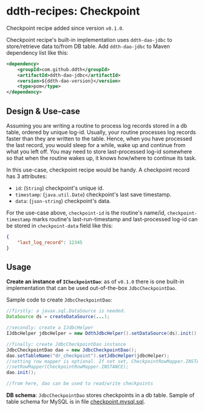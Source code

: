 # ddth-recipes: Checkpoint

Checkpoint recipe added since version `v0.1.0`.

Checkpoint recipe's built-in implementation uses `ddth-dao-jdbc` to store/retrieve data to/from DB table.
Add `ddth-dao-jdbc` to Maven dependency list like this:

```xml
<dependency>
	<groupId>com.github.ddth</groupId>
	<artifactId>ddth-dao-jdbc</artifactId>
	<version>${ddth-dao-version}</version>
	<type>pom</type>
</dependency>
```

## Design & Use-case

Assuming you are writing a routine to process log records stored in a db table, ordered by unique log-id.
Usually, your routine processes log records faster than they are written to the table.
Hence, when you have processed the last record, you would sleep for a while, wake up and continue from what you left off.
You may need to store last-processed log-id somewhere so that when the routine wakes up, it knows how/where to continue its task.

In this use-case, checkpoint recipe would be handy. A checkpoint record has 3 attributes:

- `id`: (`String`) checkpoint's unique id.
- `timestamp`: (`java.util.Date`) checkpoint's last save timestamp.
- `data`: (`json-string`) checkpoint's data.

For the use-case above, `checkpoint-id` is the routine's name/id,
`checkpoint-timestamp` marks routine's last-run-timestamp and
last-processed log-id can be stored in `checkpoint-data` field like this:

```json
{
    "last_log_record": 12345
}
```

## Usage

**Create an instance of `ICheckpointDao`**: as of `v0.1.0` there is one built-in implementation that can be used out-of-the-box `JdbcCheckpointDao`.

Sample code to create `JdbcCheckpointDao`:

```java
//firstly: a javax.sql.DataSource is needed.
DataSource ds = createDataSource(...);

//secondly: create a IJdbcHelper
IJdbcHelper jdbcHelper = new DdthJdbcHelper().setDataSource(ds).init();

//finally: create JdbcCheckpointDao instance
JdbcCheckpointDao dao = new JdbcCheckpointDao();
dao.setTableName("dr_checkpoint").setJdbcHelper(jdbcHelper);
//setting row mapper is optional. If not set, CheckpointRowMapper.INSTANCE is used
//setRowMapper(CheckpointRowMapper.INSTANCE);
dao.init();

//from here, dao can be used to read/write checkpoints
```

**DB schema**: `JdbcCheckpointDao` stores checkpoints in a db table.
Sample of table schema for MySQL is in file [checkpoint.mysql.sql](../../../../../../../../dbschema/checkpoint/checkpoint.mysql.sql).
